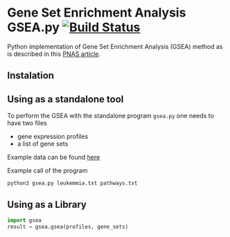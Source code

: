 # Gene Set Enrichment Analysis GSEA.py [![Build Status](https://travis-ci.org/mrcinv/GSEA.py.svg?branch=master)](https://travis-ci.org/mrcinv/GSEA.py)

Python implementation of Gene Set Enrichment Analysis (GSEA) method as is
described in this [PNAS article](http://www.pnas.org/content/102/43/15545.abstract).

## Instalation

## Using as a standalone tool
To perform the GSEA with the standalone program `gsea.py` one needs to have two
files 
 - gene expression profiles
 - a list of gene sets

Example data can be found [here](https://github.com/ramhiser/datamicroarray/wiki/Golub-(1999)) 
 
Example call of the program
```
python3 gsea.py leukemmia.txt pathways.txt
```
 
## Using as a Library

``` python
import gsea
result = gsea.gsea(profiles, gene_sets)
```
